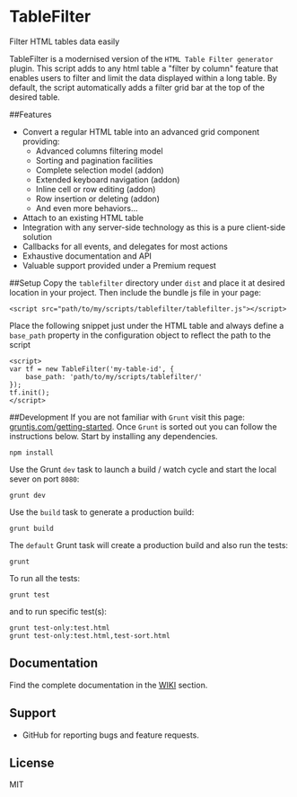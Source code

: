 TableFilter
===========================

Filter HTML tables data easily

TableFilter is a modernised version of the ``HTML Table Filter generator`` plugin.
This script adds to any html table a "filter by column" feature that enables
users to filter and limit the data displayed within a long table. By default, the script automatically adds a filter grid bar at the top of the desired table.

##Features
* Convert a regular HTML table into an advanced grid component providing:
    * Advanced columns filtering model
    * Sorting and pagination facilities
    * Complete selection model (addon)
    * Extended keyboard navigation (addon)
    * Inline cell or row editing (addon)
    * Row insertion or deleting (addon)
    * And even more behaviors...
* Attach to an existing HTML table
* Integration with any server-side technology as this is a pure client-side
solution
* Callbacks for all events, and delegates for most actions
* Exhaustive documentation and API
* Valuable support provided under a Premium request

##Setup
Copy the ``tablefilter`` directory under ``dist`` and place it at desired location in your project. Then include the bundle js file in your page:
```shell
<script src="path/to/my/scripts/tablefilter/tablefilter.js"></script>
```
Place the following snippet just under the HTML table and always define a ``base_path`` property in the configuration object to reflect the path to the script
```shell
<script>
var tf = new TableFilter('my-table-id', {
    base_path: 'path/to/my/scripts/tablefilter/'
});
tf.init();
</script>
```

##Development
If you are not familiar with ``Grunt`` visit this page: [gruntjs.com/getting-started](http://gruntjs.com/getting-started). Once ``Grunt`` is sorted out you can follow the instructions below. 
Start by installing any dependencies.

```shell
npm install
```
Use the Grunt ``dev`` task to launch a build / watch cycle and start the local
sever on port ``8080``:

```shell
grunt dev
```

Use the ``build`` task to generate a production build:

```shell
grunt build
```

The ``default`` Grunt task will create a production build and also run the
tests:

```shell
grunt
```

To run all the tests:

```shell
grunt test
```

and to run specific test(s):

```shell
grunt test-only:test.html
grunt test-only:test.html,test-sort.html
```

## Documentation
Find the complete documentation in the [WIKI](https://github.com/koalyptus/TableFilter/wiki) section.

## Support
* GitHub for reporting bugs and feature requests.

## License
MIT



